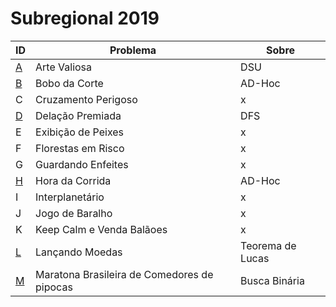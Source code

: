 # **Subregional 2019**

| ID  |  Problema  | Sobre |
| - | ------------------- | -------- |
| [A](https://github.com/3Strela/Competitive_Programing/blob/master/ACM-ICPC%20Brazil%20Subregional/AnyEx/Arte.cpp) |  Arte Valiosa |  DSU |
| [B](https://github.com/3Strela/Competitive_Programing/blob/master/ACM-ICPC%20Brazil%20Subregional/AnyEx/BoboDaCorte.cpp) |  Bobo da Corte |  AD-Hoc |
| C |  Cruzamento Perigoso |  x |
| [D](https://github.com/3Strela/Competitive_Programing/blob/master/ACM-ICPC%20Brazil%20Subregional/AnyEx/DelaçãoPremiada.cpp) |  Delação Premiada |  DFS |
| E |  Exibição de Peixes |  x |
| F |  Florestas em Risco |  x |
| G |  Guardando Enfeites |  x |
| [H](https://github.com/3Strela/Competitive_Programing/blob/master/ACM-ICPC%20Brazil%20Subregional/AnyEx/HoraDaCorrida.cpp) |  Hora da Corrida |  AD-Hoc |
| I |  Interplanetário |  x |
| J |  Jogo de Baralho |  x |
| K |  Keep Calm e Venda Balãoes |  x |
| [L](https://github.com/3Strela/Competitive_Programing/blob/master/ACM-ICPC%20Brazil%20Subregional/AnyEx/LanMoedas.cpp) |  Lançando Moedas |  Teorema de Lucas |
| [M](https://github.com/3Strela/Competitive_Programing/blob/master/ACM-ICPC%20Brazil%20Subregional/AnyEx/ComerPipoca.cpp) |  Maratona Brasileira de Comedores de pipocas |  Busca Binária |